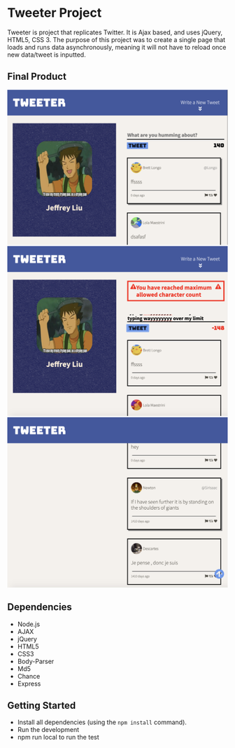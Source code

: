 # Tweeter Project

Tweeter is project that replicates Twitter. It is Ajax based, and uses jQuery, HTML5, CSS 3. The purpose of this project was to create a single page that loads and runs data asynchronously, meaning it will not have to reload once new data/tweet is inputted. 

## Final Product

!["Screenshot of Tweeter Main Page"](https://github.com/JeffreyLiu90/tweeter/blob/master/docs/Tweeter%20Main%20Page%20with%20Text%20area%20enabled.png?raw=true)
!["Screenshot Tweeter showing Error message when character count has exceeded"](https://github.com/JeffreyLiu90/tweeter/blob/master/docs/Tweeter%20Main%20Page%20showing%20exceeded%20character%20count.png?raw=true)
!["Screenshot of Tweeter scroll up button"](https://github.com/JeffreyLiu90/tweeter/blob/master/docs/Tweeter%20Main%20Page%20showing%20the%20bottom%20of%20the%20page%20with%20a%20scroll%20up%20arrow%20button.png?raw=true)




## Dependencies
- Node.js
- AJAX
- jQuery
- HTML5
- CSS3
- Body-Parser
- Md5
- Chance
- Express


## Getting Started

- Install all dependencies (using the `npm install` command).
- Run the development
- npm run local to run the test